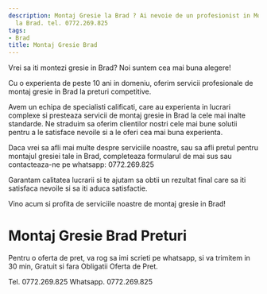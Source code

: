 ```yaml
---
description: Montaj Gresie la Brad ? Ai nevoie de un profesionist in Montaj Gresie
  la Brad. tel. 0772.269.825
tags:
- Brad
title: Montaj Gresie Brad
---
```



Vrei sa iti montezi gresie in Brad? 
Noi suntem cea mai buna alegere! 

Cu o experienta de peste 10 ani in domeniu, oferim servicii profesionale de montaj gresie in Brad la preturi competitive. 

Avem un echipa de specialisti calificati, care au experienta in lucrari complexe si presteaza servicii de montaj gresie in Brad la cele mai inalte standarde. 
Ne straduim sa oferim clientilor nostri cele mai bune solutii pentru a le satisface nevoile si a le oferi cea mai buna experienta. 

Daca vrei sa afli mai multe despre serviciile noastre, sau sa afli pretul pentru montajul gresiei tale in Brad, completeaza formularul de mai sus sau contacteaza-ne pe whatsapp: 0772.269.825 

Garantam calitatea lucrarii si te ajutam sa obtii un rezultat final care sa iti satisfaca nevoile si sa iti aduca satisfactie. 

Vino acum si profita de serviciile noastre de montaj gresie in Brad!

# Montaj Gresie Brad Preturi
Pentru o oferta de pret, va rog sa imi scrieti pe whatsapp, si va trimitem in 30 min, Gratuit si fara Obligatii Oferta de Pret.

Tel. 0772.269.825
Whatsapp. 0772.269.825